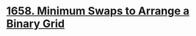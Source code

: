 # [1658. Minimum Swaps to Arrange a Binary Grid](https://leetcode.com/problems/minimum-swaps-to-arrange-a-binary-grid/)
